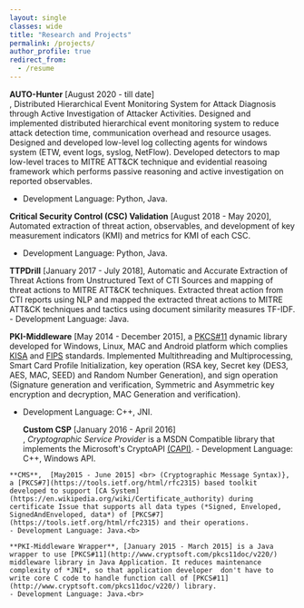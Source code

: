 ```yaml
---
layout: single
classes: wide
title: "Research and Projects"
permalink: /projects/
author_profile: true
redirect_from:
  - /resume
---
```

**AUTO-Hunter** [August 2020 - till date] <br>, Distributed Hierarchical Event Monitoring System for Attack Diagnosis through Active Investigation of Attacker Activities. Designed and implemented distributed hierarchical event monitoring system to reduce attack detection time, communication overhead and resource usages. Designed and developed low-level log collecting agents for windows system (ETW, event logs, syslog, NetFlow). Developed detectors to map low-level traces to MITRE ATT\&CK technique and evidential reasoing framework which performs passive reasoning and active investigation on reported observables.
- Development Language: Python, Java.<br>

**Critical Security Control (CSC) Validation** [August 2018 - May 2020],  Automated extraction of threat action, observables, and development of  key measurement indicators (KMI) and metrics for KMI of each CSC.
- Development Language: Python, Java.<br>
    
**TTPDrill** [January 2017 - July 2018],  Automatic and Accurate Extraction of Threat Actions from Unstructured Text of CTI Sources and mapping of threat actions to  MITRE ATT\&CK techniques. Extracted threat action from CTI reports using NLP and mapped the extracted threat actions to MITRE ATT\&CK techniques and tactics using document similarity measures TF-IDF.
    - Development Language: Java.<br>

**PKI-Middleware** [May 2014 - December 2015], a [PKCS#11](http://www.cryptsoft.com/pkcs11doc/v220/) dynamic library developed for Windows, Linux, MAC and Android platform which complies [KISA](https://en.wikipedia.org/wiki/Korea_Internet_%26_Security_Agency) and [FIPS](https://en.wikipedia.org/wiki/Federal_Information_Processing_Standards) standards. Implemented Multithreading and Multiprocessing, Smart Card Profile Initialization, key operation (RSA key, Secret key (DES3, AES, MAC, SEED) and Random Number Generation), and sign operation (Signature generation and verification, Symmetric and Asymmetric key encryption and decryption, MAC Generation and verification).
   - Development Language: C++, JNI.<br>

     **Custom CSP** [January 2016 - April 2016]<br>, *Cryptographic Service Provider* is a MSDN Compatible library that implements the Microsoft's CryptoAPI [(CAPI)](https://msdn.microsoft.com/en-us/library/windows/desktop/aa380239).
    - Development Language: C++, Windows API. <br>
    
    **CMS**,  [May2015 - June 2015] <br> (Cryptographic Message Syntax)}, a [PKCS#7](https://tools.ietf.org/html/rfc2315) based toolkit developed to support [CA System](https://en.wikipedia.org/wiki/Certificate_authority) during certificate Issue that supports all data types (*Signed, Enveloped, SignedAndEnveloped, data*) of [PKCS#7](https://tools.ietf.org/html/rfc2315) and their operations.
    - Development Language: Java.<b>
        
    **PKI-Middleware Wrapper**, [January 2015 - March 2015] is a Java wrapper to use [PKCS#11](http://www.cryptsoft.com/pkcs11doc/v220/) middleware library in Java Application. It reduces maintenance  complexity of *JNI*, so that application developer  don't have to write core C code to handle function call of [PKCS#11](http://www.cryptsoft.com/pkcs11doc/v220/) library.
    - Development Language: Java.<br>
    
